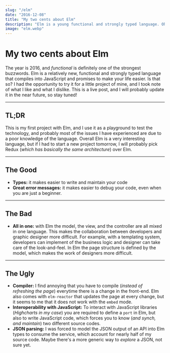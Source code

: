 ```yaml
---
slug: "/elm"
date: "2016-12-08"
title: "My two cents about Elm"
description: "Elm is a young functional and strongly typed language. Oh, and it's for the front-end!"
image: "elm.webp"
---
```


# My two cents about Elm

The year is 2016, and _functional_ is definitely one of the strongest
buzzwords. Elm is a relatively new, functional and strongly typed language that
compiles into JavaScript and promises to make your life easier. Is that so?
I had the opportunity to try it for a little project of mine, and I took note of
what I like and what I dislike. This is a live post, and I will probably update
it in the near future, so stay tuned!

<hr>

## TL;DR

This is my first project with Elm, and I use it as a playground to test the
technology, and probably most of the issues I have experienced are due to a
poor knowledge of the language. Overall Elm is a very interesting language,
but if I had to start a new project tomorrow, I will probably pick Redux
(_which has basically the same architecture_) over Elm.

<hr>

## The Good

- **Types:** it makes easier to write and maintain your code
- **Great error messages:** it makes easier to debug your code, even when you are just a beginner.

<hr>

## The Bad

- **All in one:** with Elm the model, the view, and the controller are all mixed
  in one language. This makes the collaboration between developers and graphic
  designer more difficult. For example, with a templating system, developers can
  implement of the business logic and designer can take care of the look-and-feel.
  In Elm the page structure is defined by the model, which makes the work of
  designers more difficult.

<hr>

## The Ugly

- **Compiler:** I find annoying that you have to compile (_instead of refreshing the page_) everytime there is a change in the
  front-end. Elm also comes with `elm-reactor` that updates the page at every change, but it seems to me that it does not work
  with the `embed` mode.
- **Interoperability with JavaScript:** To interact with JavaScript libraries (_Highcharts in my case_) you are required to define
  a `port` in Elm, but also to write JavaScript code, which forces you to know (_and synch, and maintain_) two different source codes.
- **JSON parsing:** I was forced to model the JSON output of an API into Elm types to consume the service, which account for nearly
  half of my source code. Maybe there's a more generic way to _explore_ a JSON, not sure yet.
